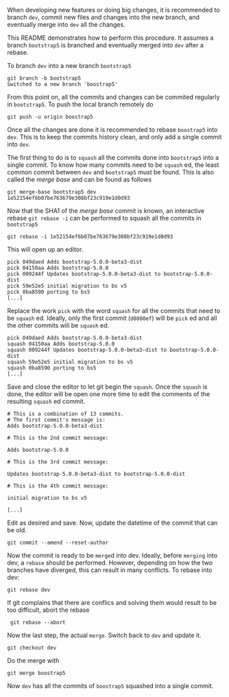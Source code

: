 When developing new features or doing big changes, it is recommended to branch `dev`, commit new files and changes into the new branch, and eventually merge into `dev` all the changes.

This README demonstrates how to perform this procedure. It assumes a branch `bootstrap5` is branched and eventually merged into `dev` after a rebase.

To branch `dev` into a new branch `bootstrap5`

```
git branch -b bootstrap5
Switched to a new branch 'boostrap5'
```

From this point on, all the commits and changes can be commited regularly in `bootstrap5`. To push the local branch remotely do

```
git push -u origin boostrap5
```

Once all the changes are done it is recommended to rebase `boostrap5` into `dev`. This is to keep the commits history clean, and only add a single commit into `dev`.

The first thing to do is to `squash` all the commits done into `bootstrap5` into a single commit. To know how many commits need to be `squash` ed, the least common commit between `dev` and `bootstrap5` must be found. This is also called the _merge base_ and can be found as follows

```
git merge-base bootstrap5 dev
1e52154ef6b07be763679e308bf23c919e1d0d93
```

Now that the SHA1 of the _merge base_ commit is known, an interactive rebase `git rebase -i` can be performed to squash all the commits in `bootstrap5`


```
git rebase -i 1e52154ef6b07be763679e308bf23c919e1d0d93
```

This will open up an editor.

```
pick 049daed Adds bootstrap-5.0.0-beta3-dist
pick 04150aa Adds bootstrap-5.0.0
pick 009244f Updates bootstrap-5.0.0-beta3-dist to bootstrap-5.0.0-dist
pick 59e52e5 initial migration to bs v5
pick 0ba8590 porting to bs5
[...]
```

Replace the work `pick` with the word `squash` for all the commits that need to be `squash` ed. Ideally, only the first commit (`d8080ef`) will be `pick` ed and all the other commits will be `squash` ed.

```
pick 049daed Adds bootstrap-5.0.0-beta3-dist
squash 04150aa Adds bootstrap-5.0.0
squash 009244f Updates bootstrap-5.0.0-beta3-dist to bootstrap-5.0.0-dist
squash 59e52e5 initial migration to bs v5
squash 0ba8590 porting to bs5
[...]
```

Save and close the editor to let git begin the `squash`. Once the `squash` is done, the editor will be open one more time to edit the comments of the resulting `squash` ed commit.

```
# This is a combination of 13 commits.
# The first commit's message is:
Adds bootstrap-5.0.0-beta3-dist

# This is the 2nd commit message:

Adds bootstrap-5.0.0

# This is the 3rd commit message:

Updates bootstrap-5.0.0-beta3-dist to bootstrap-5.0.0-dist

# This is the 4th commit message:

initial migration to bs v5

[...]
```

Edit as desired and save. Now, update the datetime of the commit that can be old.

```
git commit --amend --reset-author
```

Now the commit is ready to be `merge`d into dev. Ideally, before `merging` into dev, a `rebase` should be performed. However, depending on how the two branches have diverged, this can result in many conflicts. To rebase into dev:

```
git rebase dev
```

If git complains that there are conflics and solving them would result to be too difficult, abort the rebase

```
 git rebase --abort
```

Now the last step, the actual `merge`. Switch back to `dev` and update it.

```
git checkout dev
```

Do the merge with 

```
git merge boostrap5
```

Now `dev` has all the commits of `boostrap5` squashed into a single commit.
